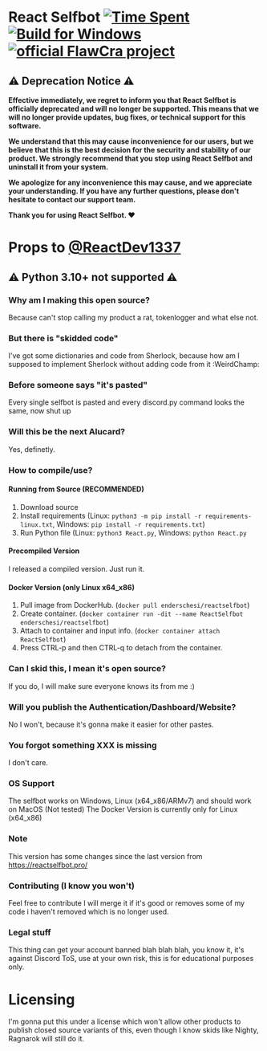 # React Selfbot [![Time Spent](https://wakapi.flawcra.cc/api/badge/Lion0565/interval:any/project:ReactSelfbot)](#) [![Build for Windows](https://github.com/FlawCra/ReactSelfbot/actions/workflows/build.yml/badge.svg)](https://github.com/FlawCra/ReactSelfbot/releases) [![official FlawCra project](https://badges.flawcra.cc/official_flat)](https://github.com/FlawCra)

## ⚠ Deprecation Notice  ⚠
**Effective immediately, we regret to inform you that React Selfbot is officially deprecated and will no longer be supported. This means that we will no longer provide updates, bug fixes, or technical support for this software.**

**We understand that this may cause inconvenience for our users, but we believe that this is the best decision for the security and stability of our product. We strongly recommend that you stop using React Selfbot and uninstall it from your system.**

**We apologize for any inconvenience this may cause, and we appreciate your understanding. If you have any further questions, please don't hesitate to contact our support team.**

**Thank you for using React Selfbot. ❤️**

# Props to [@ReactDev1337](https://github.com/ReactDev1337/ReactSelfbot)

## ⚠ Python 3.10+ not supported ⚠

### Why am I making this open source?
Because can't stop calling my product a rat, tokenlogger and what else not.

### But there is "skidded code"
I've got some dictionaries and code from Sherlock, because how am I supposed to implement Sherlock without adding code from it :WeirdChamp:

### Before someone says "it's pasted"
Every single selfbot is pasted and every discord.py command looks the same, now shut up

### Will this be the next Alucard?
Yes, definetly.

### How to compile/use?

#### Running from Source (RECOMMENDED)
1. Download source
2. Install requirements (Linux: `python3 -m pip install -r requirements-linux.txt`, Windows: `pip install -r requirements.txt`)
3. Run Python file (Linux: `python3 React.py`, Windows: `python React.py`
#### Precompiled Version
I released a compiled version. Just run it.
#### Docker Version (only Linux x64_x86)
1. Pull image from DockerHub. (`docker pull enderschesi/reactselfbot`)
2. Create container. (`docker container run -dit --name ReactSelfbot enderschesi/reactselfbot`)
4. Attach to container and input info. (`docker container attach ReactSelfbot`)
5. Press CTRL-p and then CTRL-q to detach from the container.

### Can I skid this, I mean it's open source?
If you do, I will make sure everyone knows its from me :)

### Will you publish the Authentication/Dashboard/Website?
No I won't, because it's gonna make it easier for other pastes.

### You forgot something XXX is missing
I don't care.

### OS Support
The selfbot works on Windows, Linux (x64_x86/ARMv7) and should work on MacOS (Not tested)
The Docker Version is currently only for Linux (x64_x86)

### Note
This version has some changes since the last version from https://reactselfbot.pro/

### Contributing (I know you won't)
Feel free to contribute I will merge it if it's good or removes some of my code i haven't removed which is no longer used.

### Legal stuff
This thing can get your account banned blah blah blah, you know it, it's against Discord ToS, use at your own risk, this is for educational purposes only.

# Licensing
I'm gonna put this under a license which won't allow other products to publish closed source variants of this, even though I know skids like Nighty, Ragnarok will still do it.
